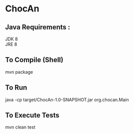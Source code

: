 # ChocAn

## Java Requirements :
JDK 8<br />
JRE 8

## To Compile (Shell)
mvn package

## To Run
java -cp target/ChocAn-1.0-SNAPSHOT.jar org.chocan.Main

## To Execute Tests
mvn clean test